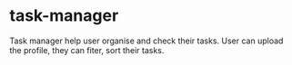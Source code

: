 # task-manager
Task manager help user organise and check their tasks.
User can upload the profile, they can fiter, sort their tasks.
